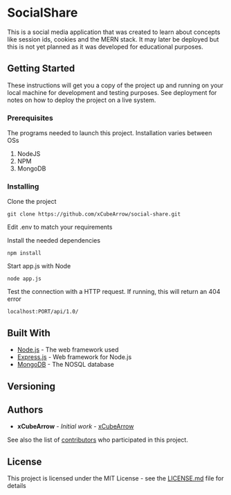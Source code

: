 # SocialShare

This is a social media application that was created to learn about concepts like session ids, cookies and the MERN stack.
It may later be deployed but this is not yet planned as it was developed for educational purposes.

## Getting Started

These instructions will get you a copy of the project up and running on your local machine for development and testing purposes. See deployment for notes on how to deploy the project on a live system.

### Prerequisites

The programs needed to launch this project. Installation varies between OSs

1. NodeJS
2. NPM
3. MongoDB


### Installing

Clone the project

```
git clone https://github.com/xCubeArrow/social-share.git
```

Edit .env to match your requirements 

Install the needed dependencies
```
npm install
```

Start app.js with Node
```
node app.js
```

Test the connection with a HTTP request. If running, this will return an 404 error
```
localhost:PORT/api/1.0/
```

## Built With

* [Node.js](https://nodejs.org/en/) - The web framework used
* [Express.js](https://expressjs.com/) - Web framework for Node.js
* [MongoDB](https://www.mongodb.com/) - The NOSQL database

## Versioning

## Authors

* **xCubeArrow** - *Initial work* - [xCubeArrow](https://github.com/xCubeArrow)

See also the list of [contributors](https://github.com/your/project/contributors) who participated in this project.

## License

This project is licensed under the MIT License - see the [LICENSE.md](LICENSE.md) file for details
